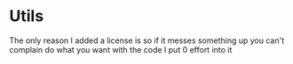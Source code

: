 # Utils

The only reason I added a license is so if it messes something up you can't complain do what you want with the code I put 0 effort into it
